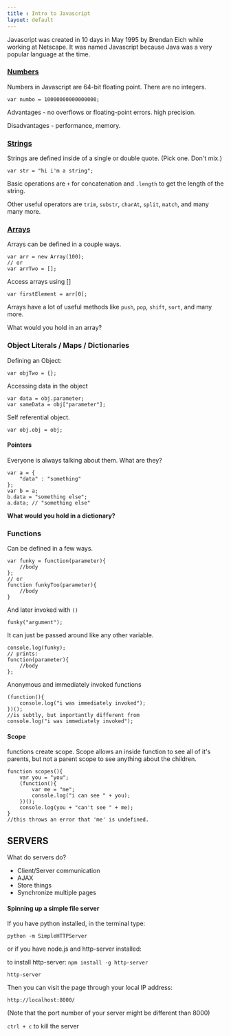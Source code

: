 ```yaml
---
title : Intro to Javascript
layout: default
---
```


Javascript was created in 10 days in May 1995 by Brendan Eich while working at Netscape. It was named Javascript because Java was a very popular language at the time. 

### [Numbers](https://developer.mozilla.org/en-US/docs/Web/JavaScript/Reference/Global_Objects/Number)

Numbers in Javascript are 64-bit floating point. There are no integers. 

```
var numbo = 10000000000000000;
```

Advantages - no overflows or floating-point errors. high precision. 

Disadvantages - performance, memory. 



### [Strings](https://developer.mozilla.org/en-US/docs/Web/JavaScript/Reference/Global_Objects/String)

Strings are defined inside of a single or double quote. (Pick one. Don't mix.)

```
var str = "hi i'm a string";
```

Basic operations are `+` for concatenation and `.length` to get the length of the string. 

Other useful operators are `trim`, `substr`, `charAt`, `split`, `match`, and many many more. 



### [Arrays](https://developer.mozilla.org/en-US/docs/Web/JavaScript/Reference/Global_Objects/Array)

Arrays can be defined in a couple ways. 

```
var arr = new Array(100);
// or
var arrTwo = [];
```

Access arrays using []

```
var firstElement = arr[0];
```

Arrays have a lot of useful methods like `push`, `pop`, `shift`, `sort`, and many more. 

What would you hold in an array?


### Object Literals / Maps / Dictionaries

Defining an Object:

```
var objTwo = {};
```

Accessing data in the object

```
var data = obj.parameter;
var sameData = obj["parameter"];
```

Self referential object. 

```
var obj.obj = obj;
```

#### Pointers

Everyone is always talking about them. What are they?

```
var a = {
	"data" : "something"
};
var b = a;
b.data = "something else";
a.data; // "something else"
```

**What would you hold in a dictionary?**

### Functions

Can be defined in a few ways. 

```
var funky = function(parameter){
	//body
};
// or
function funkyToo(parameter){
	//body
}
```

And later invoked with `()`

```
funky("argument");
```

It can just be passed around like any other variable.

```
console.log(funky); 
// prints:
function(parameter){
	//body
};
```

Anonymous and immediately invoked functions

```
(function(){
	console.log("i was immediately invoked");
})();
//is subtly, but importantly different from
console.log("i was immediately invoked");
```

#### Scope

functions create scope. Scope allows an inside function to see all of it's parents, but not a parent scope to see anything about the children.

```
function scopes(){
	var you = "you";
	(function(){
		var me = "me";
		console.log("i can see " + you);
	})();
	console.log(you + "can't see " + me);
}
//this throws an error that 'me' is undefined.
```

## SERVERS

What do servers do?

* Client/Server communication
* AJAX
* Store things
* Synchronize multiple pages

#### Spinning up a simple file server

If you have python installed, in the terminal type: 

```
python -m SimpleHTTPServer
```

or if you have node.js and http-server installed: 

to install http-server: `npm install -g http-server`

```
http-server
```

Then you can visit the page through your local IP address: 

`http://localhost:8000/`

(Note that the port number of your server might be different than 8000)

`ctrl + c` to kill the server